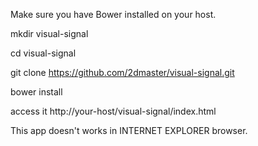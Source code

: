 Make sure you have Bower installed on your host.

mkdir visual-signal

cd visual-signal

git clone https://github.com/2dmaster/visual-signal.git

bower install

access it http://your-host/visual-signal/index.html

This app doesn't works in INTERNET EXPLORER browser.